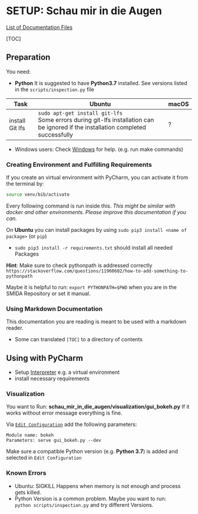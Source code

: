 # SETUP: Schau mir in die Augen
[List of Documentation Files](menu.md)

[TOC]

## Preparation

You need:

-  **Python**
  It is suggested to have **Python3.7** installed.
  See versions listed in the `scripts/inspection.py` file

| Task | Ubuntu | macOS |
| --------- | --------- | --------- |
| install Git lfs | `sudo apt-get install git-lfs`<br />Some errors during git-lfs installation can be ignored if the installation completed successfully |  ? |

- Windows users: Check [Windows](Windows.md) for help. (e.g. run make commands)

### Creating Environment and Fulfilling Requirements

If you create an virtual environment with PyCharm, you can activate it from the terminal by:

``` bash
source venv/bib/activate
```

Every following command is run inside this.
*This might be similar with docker and other environments. Please improve this documentation if you can.*

On **Ubuntu** you can install packages by using `sudo pip3 install <name of package>` (or `pip`)

- `sudo pip3 install -r requirements.txt` should install all needed Packages

**Hint**: Make sure to check pythonpath is addressed correctly
`https://stackoverflow.com/questions/11960602/how-to-add-something-to-pythonpath`

Maybe it is helpful to run: `export PYTHONPATH=$PWD` when you are in the SMIDA Repository or set it manual.

### Using Markdown Documentation

This documentation you are reading is meant to be used with a markdown reader.

- Some can translated `[TOC]` to a directory of contents

## Using with PyCharm

- Setup [Interpreter](images/InterpreterSettings.png) e.g. a virtual environment
- install necessary requirements

### Visualization

You want to Run: **schau_mir_in_die_augen/visualization/gui_bokeh.py** 
If it works without error message everything is fine.

Via [`Edit Configuration`](images/EditConfiguration.png) add the following parameters:

```
Module name: bokeh
Parameters: serve gui_bokeh.py --dev
```
Make sure a compatible Python version (e.g. **Python 3.7**) is added and selected in `Edit Configuration`

### Known Errors

-  Ubuntu: SIGKILL
	Happens when memory is not enough and process gets killed.
-  Python Version is a common problem. Maybe you want to run:  
    	`python scripts/inspection.py`
        	and try different Versions.
